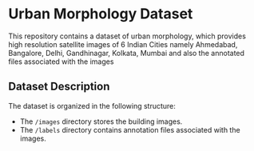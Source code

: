 # Urban Morphology Dataset 

This repository contains a dataset of urban morphology, which provides high resolution satellite images of 6 Indian Cities namely Ahmedabad, Bangalore, Delhi, Gandhinagar, Kolkata, Mumbai and also the annotated files associated with the images

## Dataset Description

The dataset is organized in the following structure:


- The `/images` directory stores the building images.
- The `/labels` directory contains annotation files associated with the images.


